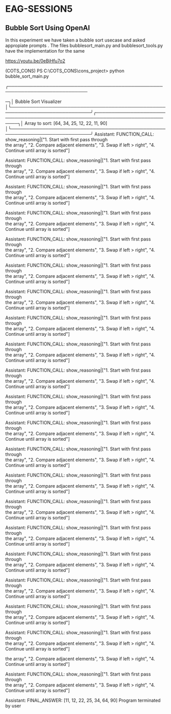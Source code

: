 # EAG-SESSION5
## Bubble Sort Using OpenAI
In this experiment  we have taken a bubble sort usecase and  asked appropiate prompts .
The files bubblesort_main.py and bubblesort_tools.py have the implementation for the same


https://youtu.be/0eBjHfu7o2


(COTS_CONS) PS C:\COTS_CONS\cons_project> python bubble_sort_main.py


╭───────────────────────────────────────────────────────────────────────────

─╮│ Bubble Sort Visualizer                                                     │╰────────────────────────────────────────────────────────────────────────────╯╭────────────────────────────────────────────────────────────────────────────╮│ Array to sort: [64, 34, 25, 12, 22, 11, 90]                                │╰────────────────────────────────────────────────────────────────────────────╯
Assistant: FUNCTION_CALL: show_reasoning|["1. Start with first pass through   
the array", "2. Compare adjacent elements", "3. Swap if left > right", "4.    
Continue until array is sorted"]

Assistant: FUNCTION_CALL: show_reasoning|["1. Start with first pass through   
the array", "2. Compare adjacent elements", "3. Swap if left > right", "4.    
Continue until array is sorted"]

Assistant: FUNCTION_CALL: show_reasoning|["1. Start with first pass through   
the array", "2. Compare adjacent elements", "3. Swap if left > right", "4.    
Continue until array is sorted"]

Assistant: FUNCTION_CALL: show_reasoning|["1. Start with first pass through   
the array", "2. Compare adjacent elements", "3. Swap if left > right", "4.    
Continue until array is sorted"]

Assistant: FUNCTION_CALL: show_reasoning|["1. Start with first pass through   
the array", "2. Compare adjacent elements", "3. Swap if left > right", "4.    
Continue until array is sorted"]

Assistant: FUNCTION_CALL: show_reasoning|["1. Start with first pass through   
the array", "2. Compare adjacent elements", "3. Swap if left > right", "4.    
Continue until array is sorted"]

Assistant: FUNCTION_CALL: show_reasoning|["1. Start with first pass through   
the array", "2. Compare adjacent elements", "3. Swap if left > right", "4.    
Continue until array is sorted"]

Assistant: FUNCTION_CALL: show_reasoning|["1. Start with first pass through   
the array", "2. Compare adjacent elements", "3. Swap if left > right", "4.    
Continue until array is sorted"]

Assistant: FUNCTION_CALL: show_reasoning|["1. Start with first pass through   
the array", "2. Compare adjacent elements", "3. Swap if left > right", "4.    
Continue until array is sorted"]

Assistant: FUNCTION_CALL: show_reasoning|["1. Start with first pass through   
the array", "2. Compare adjacent elements", "3. Swap if left > right", "4.    
Continue until array is sorted"]

Assistant: FUNCTION_CALL: show_reasoning|["1. Start with first pass through   
the array", "2. Compare adjacent elements", "3. Swap if left > right", "4.    
Continue until array is sorted"]

Assistant: FUNCTION_CALL: show_reasoning|["1. Start with first pass through   
the array", "2. Compare adjacent elements", "3. Swap if left > right", "4.    
Continue until array is sorted"]

Assistant: FUNCTION_CALL: show_reasoning|["1. Start with first pass through   
the array", "2. Compare adjacent elements", "3. Swap if left > right", "4.    
Continue until array is sorted"]

Assistant: FUNCTION_CALL: show_reasoning|["1. Start with first pass through   
the array", "2. Compare adjacent elements", "3. Swap if left > right", "4.    
Continue until array is sorted"]

Assistant: FUNCTION_CALL: show_reasoning|["1. Start with first pass through   
the array", "2. Compare adjacent elements", "3. Swap if left > right", "4.    
Continue until array is sorted"]

Assistant: FUNCTION_CALL: show_reasoning|["1. Start with first pass through   
the array", "2. Compare adjacent elements", "3. Swap if left > right", "4.    
Continue until array is sorted"]

Assistant: FUNCTION_CALL: show_reasoning|["1. Start with first pass through   
the array", "2. Compare adjacent elements", "3. Swap if left > right", "4.    
Continue until array is sorted"]

Assistant: FUNCTION_CALL: show_reasoning|["1. Start with first pass through   
the array", "2. Compare adjacent elements", "3. Swap if left > right", "4.    
Continue until array is sorted"]

Assistant: FUNCTION_CALL: show_reasoning|["1. Start with first pass through   
the array", "2. Compare adjacent elements", "3. Swap if left > right", "4.    
Continue until array is sorted"]

Assistant: FUNCTION_CALL: show_reasoning|["1. Start with first pass through   
the array", "2. Compare adjacent elements", "3. Swap if left > right", "4.    
Continue until array is sorted"]

the array", "2. Compare adjacent elements", "3. Swap if left > right", "4.    
Continue until array is sorted"]

Assistant: FUNCTION_CALL: show_reasoning|["1. Start with first pass through   
the array", "2. Compare adjacent elements", "3. Swap if left > right", "4.    
Continue until array is sorted"]

Assistant: FINAL_ANSWER: [11, 12, 22, 25, 34, 64, 90]
Program terminated by user
